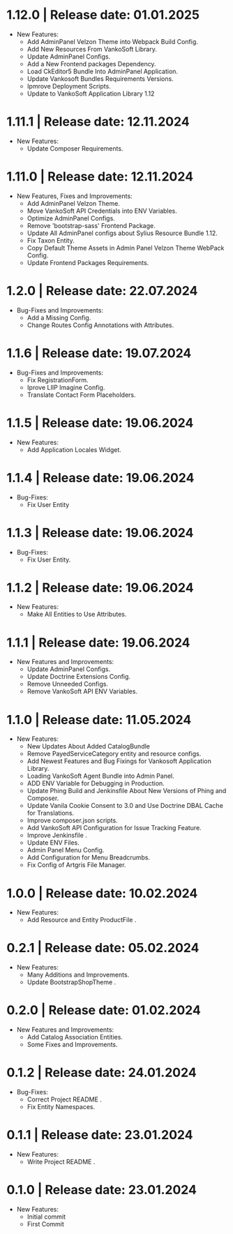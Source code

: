 1.12.0	|	Release date: **01.01.2025**
============================================
* New Features:
  - Add AdminPanel Velzon Theme into Webpack Build Config.
  - Add New Resources From VankoSoft Library.
  - Update AdminPanel Configs.
  - Add a New Frontend packages Dependency.
  - Load CkEditor5 Bundle Into AdminPanel Application.
  - Update Vankosoft Bundles Requirements Versions.
  - Ipmrove Deployment Scripts.
  - Update to VankoSoft Application Library 1.12


1.11.1	|	Release date: **12.11.2024**
============================================
* New Features:
  - Update Composer Requirements.


1.11.0	|	Release date: **12.11.2024**
============================================
* New Features, Fixes and Improvements:
  - Add AdminPanel Velzon Theme.
  - Move VankoSoft API Credentials into ENV Variables.
  - Optimize AdminPanel Configs.
  - Remove 'bootstrap-sass' Frontend Package.
  - Update All AdminPanel configs about Sylius Resource Bundle 1.12.
  - Fix Taxon Entity.
  - Copy Default Theme Assets in Admin Panel Velzon Theme WebPack Config.
  - Update Frontend Packages Requirements.


1.2.0	|	Release date: **22.07.2024**
============================================
* Bug-Fixes and Improvements:
  - Add a Missing Config.
  - Change Routes Config Annotations with Attributes.


1.1.6	|	Release date: **19.07.2024**
============================================
* Bug-Fixes and Improvements:
  - Fix RegistrationForm.
  - Iprove LIIP Imagine Config.
  - Translate Contact Form Placeholders.


1.1.5	|	Release date: **19.06.2024**
============================================
* New Features:
  - Add Application Locales Widget.


1.1.4	|	Release date: **19.06.2024**
============================================
* Bug-Fixes:
  - Fix User Entity


1.1.3	|	Release date: **19.06.2024**
============================================
* Bug-Fixes:
  - Fix User Entity.


1.1.2	|	Release date: **19.06.2024**
============================================
* New Features:
  - Make All Entities to Use Attributes.


1.1.1	|	Release date: **19.06.2024**
============================================
* New Features and Improvements:
  - Update AdminPanel Configs.
  - Update Doctrine Extensions Config.
  - Remove Unneeded Configs.
  - Remove VankoSoft API ENV Variables.


1.1.0	|	Release date: **11.05.2024**
============================================
* New Features:
  - New Updates About Added CatalogBundle
  - Remove PayedServiceCategory entity and resource configs.
  - Add Newest Features and Bug Fixings for Vankosoft Application Library.
  - Loading VankoSoft Agent Bundle into Admin Panel.
  - ADD ENV Variable for Debugging in Production.
  - Update Phing Build and Jenkinsfile About New Versions of Phing and Composer.
  - Update Vanila Cookie Consent to 3.0 and Use Doctrine DBAL Cache for Translations.
  - Improve composer.json scripts.
  - Add VankoSoft API Configuration for Issue Tracking Feature.
  - Improve Jenkinsfile .
  - Update ENV Files.
  - Admin Panel Menu Config.
  - Add Configuration for Menu Breadcrumbs.
  - Fix Config of Artgris File Manager.


1.0.0	|	Release date: **10.02.2024**
============================================
* New Features:
  - Add Resource and Entity ProductFile .


0.2.1	|	Release date: **05.02.2024**
============================================
* New Features:
  - Many Additions and Improvements.
  - Update BootstrapShopTheme .


0.2.0	|	Release date: **01.02.2024**
============================================
* New Features and Improvements:
  - Add Catalog Association Entities.
  - Some Fixes and Improvements.


0.1.2	|	Release date: **24.01.2024**
============================================
* Bug-Fixes:
  - Correct Project README .
  - Fix Entity Namespaces.



0.1.1	|	Release date: **23.01.2024**
============================================
* New Features:
  - Write Project README .


0.1.0	|	Release date: **23.01.2024**
============================================
* New Features:
  - Initial commit
  - First Commit


